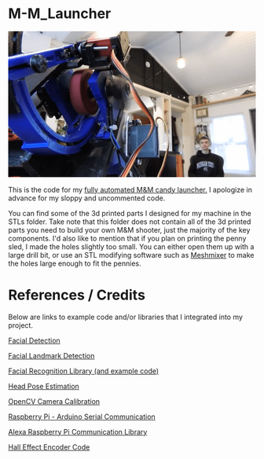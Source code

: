 # M-M_Launcher
![M&M_Launcher](https://github.com/hamac2003/M-M_Launcher/blob/master/cover.png "cover")

This is the code for my [fully automated M&M candy launcher.](https://youtu.be/hsGhCl0y1FY) I apologize in advance for my sloppy and uncommented code.

You can find some of the 3d printed parts I designed for my machine in the STLs folder. Take note that this folder does not contain all of the 3d printed parts you need to build your own M&M shooter, just the majority of the key components. I'd also like to mention that if you plan on printing the penny sled, I made the holes slightly too small. You can either open them up with a large drill bit, or use an STL modifying software such as [Meshmixer](http://www.meshmixer.com) to make the holes large enough to fit the pennies.

# References / Credits
Below are links to example code and/or libraries that I integrated into my project.

[Facial Detection](https://www.pyimagesearch.com/2018/02/26/face-detection-with-opencv-and-deep-learning/)

[Facial Landmark Detection](https://www.pyimagesearch.com/2017/04/17/real-time-facial-landmark-detection-opencv-python-dlib/)

[Facial Recognition Library (and example code)](https://github.com/ageitgey/face_recognition)

[Head Pose Estimation](https://www.learnopencv.com/head-pose-estimation-using-opencv-and-dlib/)

[OpenCV Camera Calibration](https://opencv-python-tutroals.readthedocs.io/en/latest/py_tutorials/py_calib3d/py_calibration/py_calibration.html)

[Raspberry Pi - Arduino Serial Communication](https://roboticsbackend.com/raspberry-pi-arduino-serial-communication/)

[Alexa Raspberry Pi Communication Library](https://github.com/kakopappa/sinric)

[Hall Effect Encoder Code](https://www.youtube.com/watch?v=u2uJMJWsfsg)
